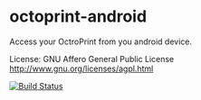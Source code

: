 octoprint-android
=================

Access your OctroPrint from you android device.

License: GNU Affero General Public License http://www.gnu.org/licenses/agpl.html

[![Build Status](https://travis-ci.org/mariogrip/octodroid.svg?branch=master)](https://travis-ci.org/mariogrip/octodroid)

